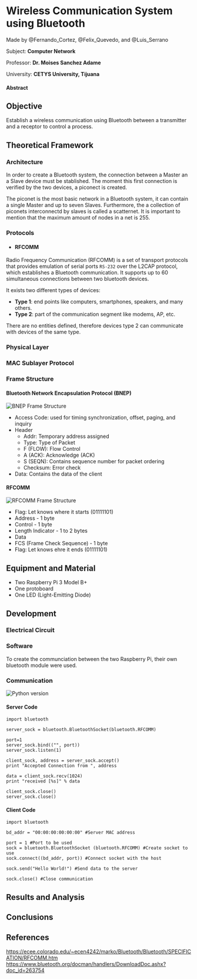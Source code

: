 # Wireless Communication System using Bluetooth

Made by @Fernando_Cortez, @Felix_Quevedo, and @Luis_Serrano

Subject: **Computer Network**

Professor: **Dr. Moises Sanchez Adame**

University: **CETYS University, Tijuana**

#### Abstract

## Objective
Establish a wireless communication using Bluetooth between a transmitter and a receptor to control a process.

## Theoretical Framework

### Architecture
In order to create a Bluetooth system, the connection between a Master an a Slave device must be stablished. The moment this first connection is verified by the two devices, a piconect is created. 

The piconet is the most basic network in a Bluetooth system, it can contain a single Master and up to seven Slaves. Furthermore, the a collection of piconets interconnectd by slaves is called a scatternet. It is important to mention that the maximum amount of nodes in a net is 255. 

### Protocols
- #### RFCOMM
Radio Frequency Communication (RFCOMM) is a set of transport protocols that provides emulation of serial ports `RS-232` over the L2CAP protocol, which establishes a Bluetooth communication. It supports up to 60 simultaneous connections between two bluetooth devices.

It exists two different types of devices:
- **Type 1**: end points like computers, smartphones, speakers, and many others.
- **Type 2**: part of the communication segment like modems, AP, etc.

There are no entities defined, therefore devices type 2 can communicate with devices of the same type.

### Physical Layer
### MAC Sublayer Protocol
### Frame Structure
#### Bluetooth Network Encapsulation Protocol (BNEP)
![BNEP Frame Structure](https://www.ahirlabs.com/wp-content/uploads/2017/12/Frameformat.png)

- Access Code: used for timing synchronization, offset, paging, and inquiry
- Header
  - Addr: Temporary address assigned
  - Type: Type of Packet
  - F (FLOW): Flow Control
  - A (ACK): Acknowledge (ACK)
  - S (SEQN): Contains sequence number for packet ordering 
  - Checksum: Error check
- Data: Contains the data of the client

#### RFCOMM
![RFCOMM Frame Structure](https://image.slidesharecdn.com/presentation1-161027145507/95/bluetooth-14-638.jpg?cb=1477580222)
- Flag: Let knows where it starts (01111101)
- Address - 1 byte
- Control - 1 byte
- Length Indicator - 1 to 2 bytes
- Data
- FCS (Frame Check Sequence) - 1 byte
- Flag: Let knows ehre it ends (01111101)

## Equipment and Material
- Two Raspberry Pi 3 Model B+
- One protoboard
- One LED (Light-Emitting Diode)

## Development

### Electrical Circuit
### Software
To create the communciation between the two Raspberry Pi, their own bluetooth module were used.

### Communication

![Python version](https://img.shields.io/badge/python-v2.7-brightgreen.svg)

#### Server Code
```
import bluetooth

server_sock = bluetooth.BluetoothSocket(bluetooth.RFCOMM)

port=1
server_sock.bind(("", port))
server_sock.listen(1)

client_sock, address = server_sock.accept()
print "Accepted Connection from ", address

data = client_sock.recv(1024)
print "received [%s]" % data

client_sock.close()
server_sock.close()
```
#### Client Code
```
import bluetooth

bd_addr = "00:00:00:00:00:00" #Server MAC address

port = 1 #Port to be used
sock = bluetooth.BluetoothSocket (bluetooth.RFCOMM) #Create socket to use
sock.connect((bd_addr, port)) #Connect socket with the host

sock.send("Hello World!") #Send data to the server

sock.close() #Close communication
```

## Results and Analysis

## Conclusions

## References
https://ecee.colorado.edu/~ecen4242/marko/Bluetooth/Bluetooth/SPECIFICATION/RFCOMM.htm
https://www.bluetooth.org/docman/handlers/DownloadDoc.ashx?doc_id=263754
